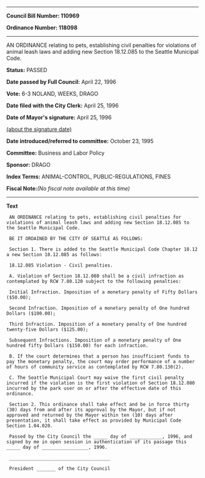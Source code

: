 

********

**Council Bill Number: 110969**
   
**Ordinance Number: 118098**
********

 AN ORDINANCE relating to pets, establishing civil penalties for violations of animal leash laws and adding new Section 18.12.085 to the Seattle Municipal Code.

**Status:** PASSED
   
**Date passed by Full Council:** April 22, 1996
   
**Vote:** 6-3 NOLAND, WEEKS, DRAGO
   
**Date filed with the City Clerk:** April 25, 1996
   
**Date of Mayor's signature:** April 25, 1996
   
[(about the signature date)](/~public/approvaldate.htm)
   
   
   
**Date introduced/referred to committee:** October 23, 1995
   
**Committee:** Business and Labor Policy
   
**Sponsor:** DRAGO
   
   
**Index Terms:** ANIMAL-CONTROL, PUBLIC-REGULATIONS, FINES

**Fiscal Note:**_(No fiscal note available at this time)_

********

**Text**
   
```
 AN ORDINANCE relating to pets, establishing civil penalties for violations of animal leash laws and adding new Section 18.12.085 to the Seattle Municipal Code.

 BE IT ORDAINED BY THE CITY OF SEATTLE AS FOLLOWS:

 Section 1. There is added to the Seattle Municipal Code Chapter 18.12 a new Section 18.12.085 as follows:

 18.12.085 Violation - Civil penalties.

 A. Violation of Section 18.12.080 shall be a civil infraction as contemplated by RCW 7.80.120 subject to the following penalties:

 Initial Infraction. Imposition of a monetary penalty of Fifty Dollars ($50.00);

 Second Infraction. Imposition of a monetary penalty of One hundred Dollars ($100.00);

 Third Infraction. Imposition of a monetary penalty of One hundred twenty-five Dollars ($125.00);

 Subsequent Infractions. Imposition of a monetary penalty of One hundred fifty Dollars ($150.00) for each infraction.

 B. If the court determines that a person has insufficient funds to pay the monetary penalty, the court may order performance of a number of hours of community service as contemplated by RCW 7.80.130(2).

 C. The Seattle Municipal Court may waive the first civil penalty incurred if the violation is the first violation of Section 18.12.080 incurred by the park user on or after the effective date of this ordinance.

 Section 2. This ordinance shall take effect and be in force thirty (30) days from and after its approval by the Mayor, but if not approved and returned by the Mayor within ten (10) days after presentation, it shall take effect as provided by Municipal Code Section 1.04.020.

 Passed by the City Council the _____ day of ____________, 1996, and signed by me in open session in authentication of its passage this _____ day of _________________, 1996.

 _____________________________________

 President _______ of the City Council

```

